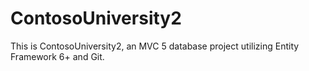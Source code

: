 # ContosoUniversity2
This is ContosoUniversity2, an MVC 5 database project utilizing Entity Framework 6+ and Git.
